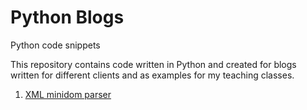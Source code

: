 # Python Blogs
Python code snippets

This repository contains code written in Python and created for blogs written for different clients and as examples for my teaching classes.

<ol>
  <li><a href="https://github.com/EugenioCA/Python-Blogs/blob/master/minidomparser.py">XML minidom parser</a></li>

</ol>
